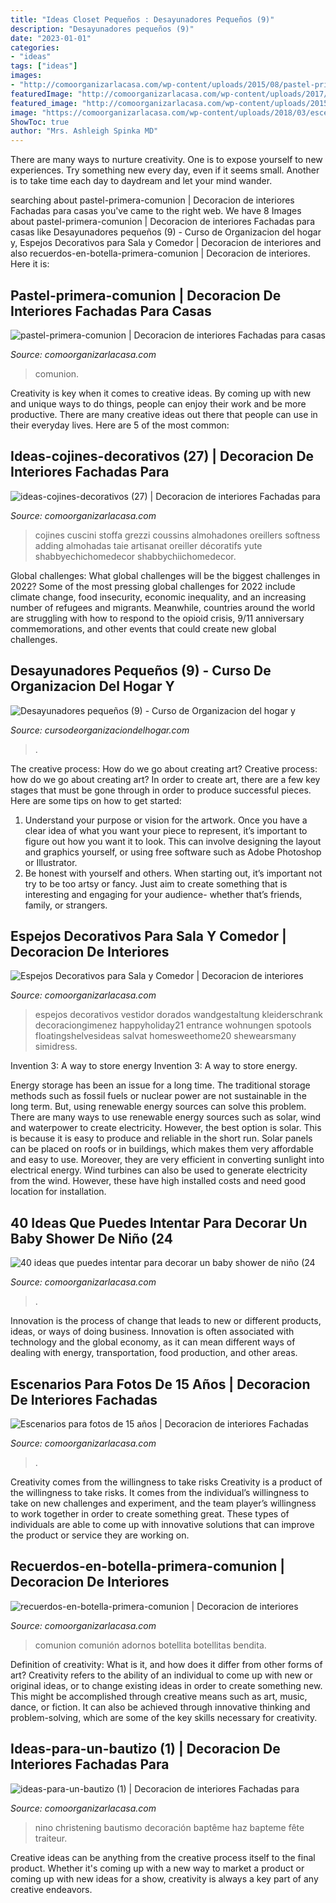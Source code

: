 ```yaml
---
title: "Ideas Closet Pequeños : Desayunadores Pequeños (9)"
description: "Desayunadores pequeños (9)"
date: "2023-01-01"
categories:
- "ideas"
tags: ["ideas"]
images:
- "http://comoorganizarlacasa.com/wp-content/uploads/2015/08/pastel-primera-comunion.jpg"
featuredImage: "http://comoorganizarlacasa.com/wp-content/uploads/2017/05/ideas-para-un-bautizo-1.jpg"
featured_image: "http://comoorganizarlacasa.com/wp-content/uploads/2015/08/pastel-primera-comunion.jpg"
image: "https://comoorganizarlacasa.com/wp-content/uploads/2018/03/escenarios-para-fotos-de-15-anos-4-228x300.jpg"
ShowToc: true
author: "Mrs. Ashleigh Spinka MD"
---
```



There are many ways to nurture creativity. One is to expose yourself to new experiences. Try something new every day, even if it seems small. Another is to take time each day to daydream and let your mind wander.

	

		
searching about pastel-primera-comunion | Decoracion de interiores Fachadas para casas you've came to the right web. We have 8 Images about pastel-primera-comunion | Decoracion de interiores Fachadas para casas like Desayunadores pequeños (9) - Curso de Organizacion del hogar y, Espejos Decorativos para Sala y Comedor | Decoracion de interiores and also recuerdos-en-botella-primera-comunion | Decoracion de interiores. Here it is:
		
    
## Pastel-primera-comunion | Decoracion De Interiores Fachadas Para Casas

<img loading=lazy src="http://comoorganizarlacasa.com/wp-content/uploads/2015/08/pastel-primera-comunion.jpg" onerror="this.onerror=null;this.src='https://tse4.mm.bing.net/th?id=OIP.DOoZRw4_RVDJomtoC2wWDgHaLH&amp;pid=15.1';" alt="pastel-primera-comunion | Decoracion de interiores Fachadas para casas">

_Source: comoorganizarlacasa.com_

>comunion. 

	

Creativity is key when it comes to creative ideas. By coming up with new and unique ways to do things, people can enjoy their work and be more productive. There are many creative ideas out there that people can use in their everyday lives. Here are 5 of the most common: 

    
## Ideas-cojines-decorativos (27) | Decoracion De Interiores Fachadas Para

<img loading=lazy src="http://comoorganizarlacasa.com/wp-content/uploads/2015/07/ideas-cojines-decorativos-27.jpg" onerror="this.onerror=null;this.src='https://tse1.mm.bing.net/th?id=OIP.aYMJnGQOLJTAuXftYBwJ9QHaJ4&amp;pid=15.1';" alt="ideas-cojines-decorativos (27) | Decoracion de interiores Fachadas para">

_Source: comoorganizarlacasa.com_

>cojines cuscini stoffa grezzi coussins almohadones oreillers softness adding almohadas taie artisanat oreiller décoratifs yute shabbyechichomedecor shabbychiichomedecor. 

	

Global challenges: What global challenges will be the biggest challenges in 2022?
Some of the most pressing global challenges for 2022 include climate change, food insecurity, economic inequality, and an increasing number of refugees and migrants. Meanwhile, countries around the world are struggling with how to respond to the opioid crisis, 9/11 anniversary commemorations, and other events that could create new global challenges.

    
## Desayunadores Pequeños (9) - Curso De Organizacion Del Hogar Y

<img loading=lazy src="https://cursodeorganizaciondelhogar.com/wp-content/uploads/2016/06/Desayunadores-pequeños-9.jpg" onerror="this.onerror=null;this.src='https://tse2.mm.bing.net/th?id=OIP.vaC2121iLHzuo4XVhzSaywHaJ4&amp;pid=15.1';" alt="Desayunadores pequeños (9) - Curso de Organizacion del hogar y">

_Source: cursodeorganizaciondelhogar.com_

>. 

	

The creative process: How do we go about creating art?
Creative process: how do we go about creating art?
In order to create art, there are a few key stages that must be gone through in order to produce successful pieces. Here are some tips on how to get started: 

1. Understand your purpose or vision for the artwork. Once you have a clear idea of what you want your piece to represent, it’s important to figure out how you want it to look. This can involve designing the layout and graphics yourself, or using free software such as Adobe Photoshop or Illustrator. 
2. Be honest with yourself and others. When starting out, it’s important not try to be too artsy or fancy. Just aim to create something that is interesting and engaging for your audience- whether that’s friends, family, or strangers. 

    
## Espejos Decorativos Para Sala Y Comedor | Decoracion De Interiores

<img loading=lazy src="http://comoorganizarlacasa.com/wp-content/uploads/2017/08/Espejos-Decorativos-para-Sala-y-Comedor-16.jpg" onerror="this.onerror=null;this.src='https://tse4.mm.bing.net/th?id=OIP.AMFGOpDpKgA3nG6M9jabggHaJv&amp;pid=15.1';" alt="Espejos Decorativos para Sala y Comedor | Decoracion de interiores">

_Source: comoorganizarlacasa.com_

>espejos decorativos vestidor dorados wandgestaltung kleiderschrank decoraciongimenez happyholiday21 entrance wohnungen spotools floatingshelvesideas salvat homesweethome20 shewearsmany simidress. 

	

Invention 3: A way to store energy
Invention 3: A way to store energy. 

Energy storage has been an issue for a long time. The traditional storage methods such as fossil fuels or nuclear power are not sustainable in the long term. 
But, using renewable energy sources can solve this problem. 
There are many ways to use renewable energy sources such as solar, wind and waterpower to create electricity. However, the best option is solar. This is because it is easy to produce and reliable in the short run. 
Solar panels can be placed on roofs or in buildings, which makes them very affordable and easy to use. Moreover, they are very efficient in converting sunlight into electrical energy. 
 Wind turbines can also be used to generate electricity from the wind. However, these have high installed costs and need good location for installation.

    
## 40 Ideas Que Puedes Intentar Para Decorar Un Baby Shower De Niño (24

<img loading=lazy src="http://comoorganizarlacasa.com/wp-content/uploads/2017/11/40-ideas-que-puedes-intentar-para-decorar-un-baby-shower-de-nino-24.jpg" onerror="this.onerror=null;this.src='https://tse3.mm.bing.net/th?id=OIP.RzgdVhFPD_pSeA3vRT4KIwHaLH&amp;pid=15.1';" alt="40 ideas que puedes intentar para decorar un baby shower de niño (24">

_Source: comoorganizarlacasa.com_

>. 

	

Innovation is the process of change that leads to new or different products, ideas, or ways of doing business. Innovation is often associated with technology and the global economy, as it can mean different ways of dealing with energy, transportation, food production, and other areas.

    
## Escenarios Para Fotos De 15 Años | Decoracion De Interiores Fachadas

<img loading=lazy src="https://comoorganizarlacasa.com/wp-content/uploads/2018/03/escenarios-para-fotos-de-15-anos-4-228x300.jpg" onerror="this.onerror=null;this.src='https://tse2.mm.bing.net/th?id=OIP.141TM2PURjrkRpZcv2AIZgAAAA&amp;pid=15.1';" alt="Escenarios para fotos de 15 años | Decoracion de interiores Fachadas">

_Source: comoorganizarlacasa.com_

>. 

	

Creativity comes from the willingness to take risks
Creativity is a product of the willingness to take risks. It comes from the individual’s willingness to take on new challenges and experiment, and the team player’s willingness to work together in order to create something great. These types of individuals are able to come up with innovative solutions that can improve the product or service they are working on.

    
## Recuerdos-en-botella-primera-comunion | Decoracion De Interiores

<img loading=lazy src="http://comoorganizarlacasa.com/wp-content/uploads/2015/08/recuerdos-en-botella-primera-comunion.jpg" onerror="this.onerror=null;this.src='https://tse4.mm.bing.net/th?id=OIP.AXEnbl9rfS98imxArEw2bAHaJe&amp;pid=15.1';" alt="recuerdos-en-botella-primera-comunion | Decoracion de interiores">

_Source: comoorganizarlacasa.com_

>comunion comunión adornos botellita botellitas bendita. 

	

Definition of creativity: What is it, and how does it differ from other forms of art?
Creativity refers to the ability of an individual to come up with new or original ideas, or to change existing ideas in order to create something new. This might be accomplished through creative means such as art, music, dance, or fiction. It can also be achieved through innovative thinking and problem-solving, which are some of the key skills necessary for creativity.

    
## Ideas-para-un-bautizo (1) | Decoracion De Interiores Fachadas Para

<img loading=lazy src="http://comoorganizarlacasa.com/wp-content/uploads/2017/05/ideas-para-un-bautizo-1.jpg" onerror="this.onerror=null;this.src='https://tse1.mm.bing.net/th?id=OIP.p2GtfflkC1_h739oNLqLtAAAAA&amp;pid=15.1';" alt="ideas-para-un-bautizo (1) | Decoracion de interiores Fachadas para">

_Source: comoorganizarlacasa.com_

>nino christening bautismo decoración baptême haz bapteme fête traiteur. 

	

Creative ideas can be anything from the creative process itself to the final product. Whether it's coming up with a new way to market a product or coming up with new ideas for a show, creativity is always a key part of any creative endeavors.

